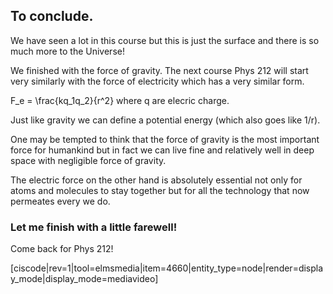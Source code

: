## To conclude. 

We have seen a lot in this course but this is just the surface and there is so much more to the Universe!

We finished with the force of gravity. The next course Phys 212 will start very similarly with the force of electricity which has a very similar form. 

<lrn-math> F_e = \frac{kq_1q_2}{r^2} </lrn-math> where q are elecric charge. 

Just like gravity we can define a potential energy (which also goes like 1/r). 

One may be tempted to think that the force of gravity is the most important force for humankind but in fact we can live fine and relatively well in deep space with negligible force of gravity. 

The electric force on the other hand is absolutely essential not only for atoms and molecules to stay together but for all the technology that now permeates every we do. 

### Let me finish with a little farewell!

Come back for Phys 212!

[ciscode|rev=1|tool=elmsmedia|item=4660|entity_type=node|render=display_mode|display_mode=mediavideo]